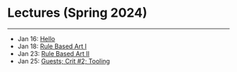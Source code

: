 # Lectures (Spring 2024)

---

* Jan 16: [Hello](2024/0116_hello/README.md)
* Jan 18: [Rule Based Art I](2024/0118_rule_based_art/README.md)
* Jan 23: [Rule Based Art II](2024/0123_rule_based_art/README.md)
* Jan 25: [Guests; Crit #2; Tooling](2024/0125_tooling/README.md)